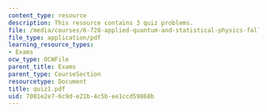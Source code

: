 ```yaml
---
content_type: resource
description: This resource contains 3 quiz problems.
file: /media/courses/6-728-applied-quantum-and-statistical-physics-fall-2006/7081e2e76c9de21b4c5bee1ccd59868b_quiz1.pdf
file_type: application/pdf
learning_resource_types:
- Exams
ocw_type: OCWFile
parent_title: Exams
parent_type: CourseSection
resourcetype: Document
title: quiz1.pdf
uid: 7081e2e7-6c9d-e21b-4c5b-ee1ccd59868b
---
```

